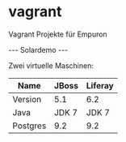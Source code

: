 # vagrant
Vagrant Projekte für Empuron

--- Solardemo ---

Zwei virtuelle Maschinen:
 
 Name | JBoss | Liferay
------ | ------------ | -------------
Version | 5.1 | 6.2
Java | JDK 7 | JDK 7
Postgres | 9.2 | 9.2
